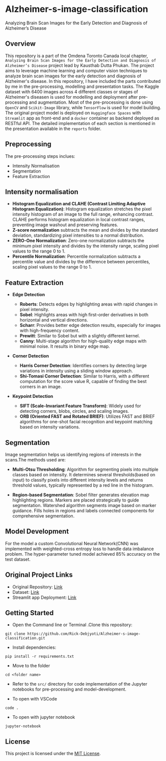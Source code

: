 # Alzheimer-s-image-classification
Analyzing Brain Scan Images for the Early Detection and Diagnosis of Alzheimer’s Disease

## Overview

This repository is a part of the Omdena Toronto Canada local chapter, `Analyzing Brain Scan Images for the Early Detection and Diagnosis of Alzheimer’s Disease` project lead by Kausthab Dutta Phukan. The project aims to leverage machine learning and computer vision techniques to analyze brain scan images for the early detection and diagnosis of Alzheimer's disease. In this repository, I have included the parts contributed by me in the pre-processing, modelling and presentation tasks. The Kaggle dataset with 6400 images across 4 different classes or stages of Alzheimer's diseasen is used for modelling and deployment after pre-processing and augmentation. Most of the pre-processing is done using `OpenCV` and `Scikit-Image` library, while `TensorFlow` is used for model building. The original project model is deployed on `Huggingface Spaces` with `Streamlit` app as front-end and a `docker` container as backend deployed as RESTful API. The detailed implementation of each section is mentioned in the presentation available in the `reports` folder.



## Preprocessing

The pre-processing steps inclues:

*   Intensity Normalisation
*   Segmentation
*   Feature Extraction

## Intensity normalisation 

*  **Histogram Equalization and CLAHE (Contrast Limiting Adaptive Histogram Equalization)**: Histogram equalization stretches the pixel intensity histogram of an image to the full range, enhancing contrast. CLAHE performs histogram equalization in local contrast ranges, preventing image washout and preserving features.
*  **Z-score normalization** subtracts the mean and divides by the standard deviation, standardizing pixel intensities to a normal distribution.
*  **ZERO-One Normalization**: Zero-one normalization subtracts the minimum pixel intensity and divides by the intensity range, scaling pixel values to the range 0 to 1.
*  **Percentile Normalization**: Percentile normalization subtracts a percentile value and divides by the difference between percentiles, scaling pixel values to the range 0 to 1.

## Feature Extraction 

*   **Edge Detection**
    *   **Roberts**: Detects edges by highlighting areas with rapid changes in pixel intensity.
    *   **Sobel**: Highlights areas with high first-order derivatives in both horizontal and vertical directions.
    *   **Scharr**: Provides better edge detection results, especially for images with high-frequency content.
    *   **Prewitt**: Similar to Sobel but with a slightly different kernel.
    *   **Canny**: Multi-stage algorithm for high-quality edge maps with minimal noise. It results in binary edge map.

*   **Corner Detection**
    *   **Harris Corner Detection**: Identifies corners by detecting large variations in intensity using a sliding window approach.
    *   **Shi-Tomasi Corner Detection**: Similar to Harris, with a different computation for the score value R, capable of finding the best corners in an image.

*   **Keypoint Detection**
    *   **SIFT (Scale-Invariant Feature Transform)**: Widely used for detecting corners, blobs, circles, and scaling images.
    *   **ORB (Oriented FAST and Rotated BRIEF)**: Utilizes FAST and BRIEF algorithms for one-shot facial recognition and keypoint matching based on intensity variations.

##  Segmentation
Image segmentation helps us identifying regions of interests in the scans.The methods used are:
*   **Multi-Otsu Thresholding**: Algorithm for segmenting pixels into multiple classes based on intensity. It determines several thresholds(based on input) to classify pixels into different intensity levels and returns threshold values, typically represented by a red line in the histogram.

*   **Region-based Segmentation**: Sobel filter generates elevation map highlighting regions. Markers are placed strategically to guide segmentation. Watershed algorithm segments image based on marker guidance. Fills holes in regions and labels connected components for comprehensive segmentation.

## Model Development 
For the model a custom Convolutional Neural Network(CNN) was implemented with weighted-cross entropy loss to handle data imbalance problem. The hyper-parameter tuned model achieved 85% accuracy on the test dataset. 


## Original Project Links
- Original Repository: [Link](https://dagshub.com/Omdena/TorontoCanadaChapter_BrainScanImages) 
- Dataset: [Link](https://www.kaggle.com/datasets/tourist55/alzheimers-dataset-4-class-of-images)
- Streamlit app Deployment: [Link](https://huggingface.co/spaces/arpy8/Omdena_Toronto_Streamlit_App)


## Getting Started

* Open the Command line or Terminal .Clone this repository:

```
git clone https://github.com/Rick-Debjyoti/Alzheimer-s-image-classification.git
```

* Install dependencies:
```
pip install -r requirements.txt
```

* Move to the folder 
```
cd <folder name>
```

* Refer to the `src/` directory for code implementation of the Jupyter notebooks  for pre-processing and model-development.

* To open with VSCode ​
```
code .
```

* To open with jupyter notebook
```
jupyter-notebook
```

## License

This project is licensed under the [MIT License](LICENSE).
